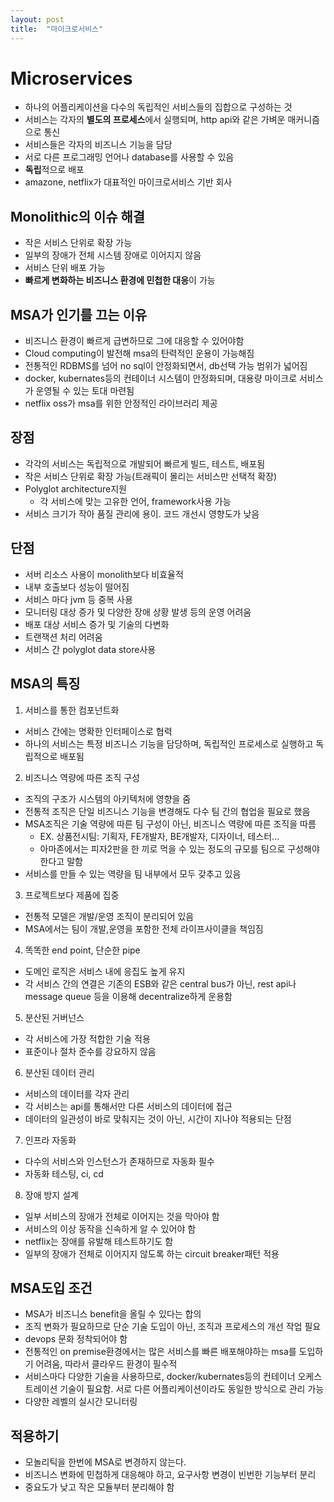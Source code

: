 ```yaml
---
layout: post
title:  "마이크로서비스"
---
```


# Microservices
- 하나의 어플리케이션을 다수의 독립적인 서비스들의 집합으로 구성하는 것
- 서비스는 각자의 **별도의 프로세스**에서 실행되며, http api와 같은 가벼운 매커니즘으로 통신
- 서비스들은 각자의 비즈니스 기능을 담당
- 서로 다른 프로그래밍 언어나 database를 사용할 수 있음
- **독립**적으로 배포
- amazone, netflix가 대표적인 마이크로서비스 기반 회사


## Monolithic의 이슈 해결
- 작은 서비스 단위로 확장 가능
- 일부의 장애가 전체 시스템 장애로 이어지지 않음
- 서비스 단위 배포 가능
- **빠르게 변화하는 비즈니스 환경에 민첩한 대응**이 가능


## MSA가 인기를 끄는 이유
- 비즈니스 환경이 빠르게 급변하므로 그에 대응할 수 있어야함
- Cloud computing이 발전해 msa의 탄력적인 운용이 가능해짐
- 전통적인 RDBMS를 넘어 no sql이 안정화되면서, db선택 가능 범위가 넓어짐
- docker, kubernates등의 컨테이너 시스템이 안정화되며,
대용량 마이크로 서비스가 운영될 수 있는 토대 마련됨
- netflix oss가 msa를 위한 안정적인 라이브러리 제공


## 장점
- 각각의 서비스는 독립적으로 개발되어 빠르게 빌드, 테스트, 배포됨
- 작은 서비스 단위로 확장 가능(트래픽이 몰리는 서비스만 선택적 확장)
- Polyglot architecture지원
  - 각 서비스에 맞는 고유한 언어, framework사용 가능
- 서비스 크기가 작아 품질 관리에 용이. 코드 개선시 영향도가 낮음


## 단점
- 서버 리소스 사용이 monolith보다 비효율적
- 내부 호출보다 성능이 떨어짐
- 서비스 마다 jvm 등 중복 사용
- 모니터링 대상 증가 및 다양한 장애 상황 발생 등의 운영 어려움
- 배포 대상 서비스 증가 및 기술의 다변화
- 트랜잭션 처리 어려움
- 서비스 간 polyglot data store사용


## MSA의 특징
1. 서비스를 통한 컴포넌트화
- 서비스 간에는 명확한 인터페이스로 협력
- 하나의 서비스는 특정 비즈니스 기능을 담당하며, 독립적인 프로세스로 실행하고 독립적으로 배포됨

2. 비즈니스 역량에 따른 조직 구성
- 조직의 구조가 시스템의 아키텍처에 영향을 줌
- 전통적 조직은 단일 비즈니스 기능을 변경해도 다수 팀 간의 협업을 필요로 했음
- MSA조직은 기술 역량에 따른 팀 구성이 아닌, 비즈니스 역량에 따른 조직을 따름
  - EX. 상품전시팀: 기획자, FE개발자, BE개발자, 디자이너, 테스터...
  - 아마존에서는 피자2판을 한 끼로 먹을 수 있는 정도의 규모를 팀으로 구성해야 한다고 말함
- 서비스를 만들 수 있는 역량을 팀 내부에서 모두 갖추고 있음

3. 프로젝트보다 제품에 집중
- 전통적 모델은 개발/운영 조직이 분리되어 있음
- MSA에서는 팀이 개발,운영을 포함한 전체 라이프사이클을 책임짐

4. 똑똑한 end point, 단순한 pipe
- 도메인 로직은 서비스 내에 응집도 높게 유지
- 각 서비스 간의 연결은 기존의 ESB와 같은 central bus가 아닌, 
rest api나 message queue 등을 이용해 decentralize하게 운용함

5. 분산된 거버넌스
- 각 서비스에 가장 적합한 기술 적용
- 표준이나 절차 준수를 강요하지 않음

6. 분산된 데이터 관리
- 서비스의 데이터를 각자 관리
- 각 서비스는 api를 통해서만 다른 서비스의 데이터에 접근
- 데이터의 일관성이 바로 맞춰지는 것이 아닌, 시간이 지나야 적용되는 단점

7. 인프라 자동화
- 다수의 서비스와 인스턴스가 존재하므로 자동화 필수
- 자동화 테스팅, ci, cd

8. 장애 방지 설계
- 일부 서비스의 장애가 전체로 이어지는 것을 막아야 함
- 서비스의 이상 동작을 신속하게 알 수 있어야 함
- netflix는 장애를 유발해 테스트하기도 함
- 일부의 장애가 전체로 이어지지 않도록 하는 circuit breaker패턴 적용


## MSA도입 조건
- MSA가 비즈니스 benefit을 올릴 수 있다는 합의
- 조직 변화가 필요하므로 단순 기술 도입이 아닌, 조직과 프로세스의 개선 작업 필요
- devops 문화 정착되어야 함
- 전통적인 on premise환경에서는 많은 서비스를 빠른 배포해야하는 msa를 도입하기 어려움,
따라서 클라우드 환경이 필수적
- 서비스마다 다양한 기술을 사용하므로, docker/kubernates등의 컨테이너 오케스트레이션 기술이 필요함.
  서로 다른 어플리케이션이라도 동일한 방식으로 관리 가능
- 다양한 레벨의 실시간 모니터링


## 적용하기
- 모놀리틱을 한번에 MSA로 변경하지 않는다.
- 비즈니스 변화에 민첩하게 대응해야 하고, 요구사항 변경이 빈번한 기능부터 분리
- 중요도가 낮고 작은 모듈부터 분리해야 함
